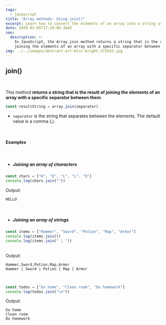 ```yaml
---
tags:
  - javascript
title: "Array methods: Using join()"
excerpt: Learn how to convert the elements of an array into a string using join().
date: 2020-02-05T17:19:00.364Z
seo:
  description: >-
    In JavaScript, the Array.join method returns a string that is the result of
    joining the elements of an array with a specific separator between them.
img: ../../images/abstract-art-blur-bright-373543.jpg
---
```


## **join()**

<br>

This method **returns a string that is the result of joining the elements of an array with a specific separator between them**.

```javascript
const resultString = array.join(separator)
```

- `separator` is the string that separates between the elements. The default value is a comma (,).

<br>

#### Examples

<br>

- ##### Joining an array of characters

```javascript
const chars = ["H", "E", "L", "L", "O"]
console.log(chars.join(""))
```

Output:

```
HELLO
```

<br>

- ##### Joining an array of strings

```javascript
const items = ["Hammer", "Sword", "Potion", "Map", "Armor"]
console.log(items.join())
console.log(items.join(" | "))
```

<br>
Output:

```
Hammer,Sword,Potion,Map,Armor
Hammer | Sword | Potion | Map | Armor
```

<br>

```javascript
const todos = ["Go home", "Clean room", "Do homework"]
console.log(todos.join("\n"))
```

Output:

```
Go home
Clean room
Do homework
```
